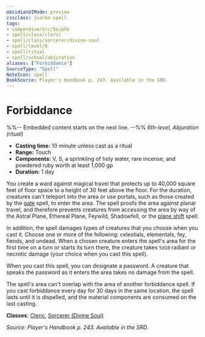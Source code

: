 ```yaml
---
obsidianUIMode: preview
cssclass: json5e-spell
tags:
- compendium/src/5e/phb
- spell/class/cleric
- spell/class/sorcerer/divine-soul
- spell/level/6
- spell/ritual
- spell/school/abjuration
aliases: ["Forbiddance"]
SourceType: "Spell"
NoteIcon: spell
BookSource: Player's Handbook p. 243. Available in the SRD.
---
```

# Forbiddance
%%-- Embedded content starts on the next line. --%%
*6th-level, Abjuration (ritual)*  

- **Casting time:** 10 minute unless cast as a ritual
- **Range:** Touch
- **Components:** V, S, a sprinkling of holy water, rare incense, and powdered ruby worth at least 1,000 gp
- **Duration:** 1 day

You create a ward against magical travel that protects up to 40,000 square feet of floor space to a height of 30 feet above the floor. For the duration, creatures can't teleport into the area or use portals, such as those created by the [gate](/2-Mechanics/CLI/spells/gate.md) spell, to enter the area. The spell proofs the area against planar travel, and therefore prevents creatures from accessing the area by way of the Astral Plane, Ethereal Plane, Feywild, Shadowfell, or the [plane shift](/2-Mechanics/CLI/spells/plane-shift.md) spell.

In addition, the spell damages types of creatures that you choose when you cast it. Choose one or more of the following: celestials, elementals, fey, fiends, and undead. When a chosen creature enters the spell's area for the first time on a turn or starts its turn there, the creature takes `5d10` radiant or necrotic damage (your choice when you cast this spell).

When you cast this spell, you can designate a password. A creature that speaks the password as it enters the area takes no damage from the spell.

The spell's area can't overlap with the area of another forbiddance spell. If you cast forbiddance every day for 30 days in the same location, the spell lasts until it is dispelled, and the material components are consumed on the last casting.

**Classes**: [Cleric](/2-Mechanics/CLI/classes/cleric.md), [Sorcerer (Divine Soul)](/2-Mechanics/CLI/classes/sorcerer-divine-soul-xge.md)

*Source: Player's Handbook p. 243. Available in the SRD.*
